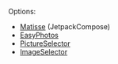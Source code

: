 Options:

- [Matisse](https://github.com/leavesCZY/Matisse) (JetpackCompose)
- [EasyPhotos](https://github.com/HuanTanSheng/EasyPhotos)
- [PictureSelector](https://github.com/LuckSiege/PictureSelector)
- [ImageSelector](https://github.com/smuyyh/ImageSelector)
